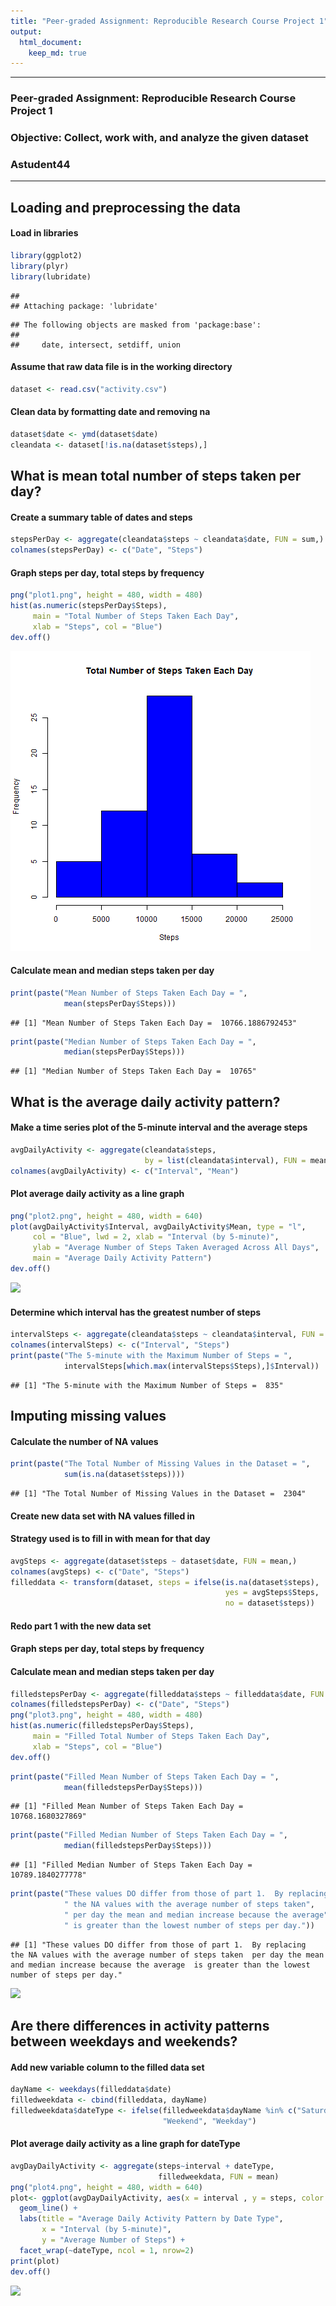 ```yaml
---
title: "Peer-graded Assignment: Reproducible Research Course Project 1"
output: 
  html_document:
    keep_md: true
---
```




---
### Peer-graded Assignment: Reproducible Research Course Project 1
### Objective: Collect, work with, and analyze the given dataset
### Astudent44
---


## Loading and preprocessing the data
#### Load in libraries

```r
library(ggplot2)
library(plyr)
library(lubridate)
```

```
## 
## Attaching package: 'lubridate'
```

```
## The following objects are masked from 'package:base':
## 
##     date, intersect, setdiff, union
```

#### Assume that raw data file is in the working directory

```r
dataset <- read.csv("activity.csv")
```

#### Clean data by formatting date and removing na

```r
dataset$date <- ymd(dataset$date)
cleandata <- dataset[!is.na(dataset$steps),]
```



## What is mean total number of steps taken per day?
#### Create a summary table of dates and steps

```r
stepsPerDay <- aggregate(cleandata$steps ~ cleandata$date, FUN = sum,)
colnames(stepsPerDay) <- c("Date", "Steps")
```

#### Graph steps per day, total steps by frequency

```r
png("plot1.png", height = 480, width = 480)
hist(as.numeric(stepsPerDay$Steps), 
     main = "Total Number of Steps Taken Each Day", 
     xlab = "Steps", col = "Blue")
dev.off()
```

![](plot1.png)<!-- -->

#### Calculate mean and median steps taken per day

```r
print(paste("Mean Number of Steps Taken Each Day = ",
            mean(stepsPerDay$Steps)))
```

```
## [1] "Mean Number of Steps Taken Each Day =  10766.1886792453"
```

```r
print(paste("Median Number of Steps Taken Each Day = ",
            median(stepsPerDay$Steps)))
```

```
## [1] "Median Number of Steps Taken Each Day =  10765"
```



## What is the average daily activity pattern?
#### Make a time series plot of the 5-minute interval and the average steps

```r
avgDailyActivity <- aggregate(cleandata$steps, 
                              by = list(cleandata$interval), FUN = mean)
colnames(avgDailyActivity) <- c("Interval", "Mean")
```

#### Plot average daily activity as a line graph

```r
png("plot2.png", height = 480, width = 640)
plot(avgDailyActivity$Interval, avgDailyActivity$Mean, type = "l", 
     col = "Blue", lwd = 2, xlab = "Interval (by 5-minute)", 
     ylab = "Average Number of Steps Taken Averaged Across All Days",
     main = "Average Daily Activity Pattern")
dev.off()
```

![](PA1_template_files/figure-html/unnamed-chunk-10-1.png)<!-- -->

#### Determine which interval has the greatest number of steps

```r
intervalSteps <- aggregate(cleandata$steps ~ cleandata$interval, FUN = sum,)
colnames(intervalSteps) <- c("Interval", "Steps")
print(paste("The 5-minute with the Maximum Number of Steps = ",
            intervalSteps[which.max(intervalSteps$Steps),]$Interval))
```

```
## [1] "The 5-minute with the Maximum Number of Steps =  835"
```



## Imputing missing values
#### Calculate the number of NA values 

```r
print(paste("The Total Number of Missing Values in the Dataset = ",
            sum(is.na(dataset$steps))))
```

```
## [1] "The Total Number of Missing Values in the Dataset =  2304"
```

#### Create new data set with NA values filled in
#### Strategy used is to fill in with mean for that day

```r
avgSteps <- aggregate(dataset$steps ~ dataset$date, FUN = mean,)
colnames(avgSteps) <- c("Date", "Steps")
filleddata <- transform(dataset, steps = ifelse(is.na(dataset$steps), 
                                                yes = avgSteps$Steps,
                                                no = dataset$steps))
```

#### Redo part 1 with the new data set
#### Graph steps per day, total steps by frequency
#### Calculate mean and median steps taken per day

```r
filledstepsPerDay <- aggregate(filleddata$steps ~ filleddata$date, FUN = sum,)
colnames(filledstepsPerDay) <- c("Date", "Steps")
png("plot3.png", height = 480, width = 480)
hist(as.numeric(filledstepsPerDay$Steps), 
     main = "Filled Total Number of Steps Taken Each Day", 
     xlab = "Steps", col = "Blue")
dev.off()
```


```r
print(paste("Filled Mean Number of Steps Taken Each Day = ",
            mean(filledstepsPerDay$Steps)))
```

```
## [1] "Filled Mean Number of Steps Taken Each Day =  10768.1680327869"
```

```r
print(paste("Filled Median Number of Steps Taken Each Day = ",
            median(filledstepsPerDay$Steps)))
```

```
## [1] "Filled Median Number of Steps Taken Each Day =  10789.1840277778"
```

```r
print(paste("These values DO differ from those of part 1.  By replacing",
            " the NA values with the average number of steps taken",
            " per day the mean and median increase because the average",
            " is greater than the lowest number of steps per day."))
```

```
## [1] "These values DO differ from those of part 1.  By replacing  the NA values with the average number of steps taken  per day the mean and median increase because the average  is greater than the lowest number of steps per day."
```

![](PA1_template_files/figure-html/unnamed-chunk-15-1.png)<!-- -->


## Are there differences in activity patterns between weekdays and weekends?
#### Add new variable column to the filled data set

```r
dayName <- weekdays(filleddata$date)
filledweekdata <- cbind(filleddata, dayName)
filledweekdata$dateType <- ifelse(filledweekdata$dayName %in% c("Saturday", "Sunday"),
                                  "Weekend", "Weekday")
```

#### Plot average daily activity as a line graph for dateType

```r
avgDayDailyActivity <- aggregate(steps~interval + dateType, 
                                 filledweekdata, FUN = mean)
png("plot4.png", height = 480, width = 640)
plot<- ggplot(avgDayDailyActivity, aes(x = interval , y = steps, color = dateType)) +
  geom_line() +
  labs(title = "Average Daily Activity Pattern by Date Type", 
       x = "Interval (by 5-minute)", 
       y = "Average Number of Steps") +
  facet_wrap(~dateType, ncol = 1, nrow=2)
print(plot)
dev.off()
```

![](PA1_template_files/figure-html/unnamed-chunk-18-1.png)<!-- -->
